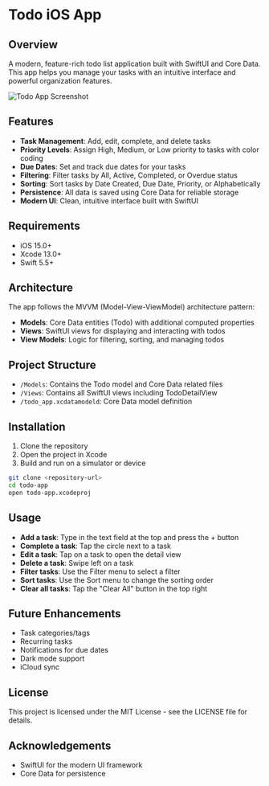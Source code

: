 # Todo iOS App

## Overview

A modern, feature-rich todo list application built with SwiftUI and Core Data. This app helps you manage your tasks with an intuitive interface and powerful organization features.

![Todo App Screenshot](screenshots/app-screenshot.png)

## Features

- **Task Management**: Add, edit, complete, and delete tasks
- **Priority Levels**: Assign High, Medium, or Low priority to tasks with color coding
- **Due Dates**: Set and track due dates for your tasks
- **Filtering**: Filter tasks by All, Active, Completed, or Overdue status
- **Sorting**: Sort tasks by Date Created, Due Date, Priority, or Alphabetically
- **Persistence**: All data is saved using Core Data for reliable storage
- **Modern UI**: Clean, intuitive interface built with SwiftUI

## Requirements

- iOS 15.0+
- Xcode 13.0+
- Swift 5.5+

## Architecture

The app follows the MVVM (Model-View-ViewModel) architecture pattern:

- **Models**: Core Data entities (Todo) with additional computed properties
- **Views**: SwiftUI views for displaying and interacting with todos
- **View Models**: Logic for filtering, sorting, and managing todos

## Project Structure

- `/Models`: Contains the Todo model and Core Data related files
- `/Views`: Contains all SwiftUI views including TodoDetailView
- `/todo_app.xcdatamodeld`: Core Data model definition

## Installation

1. Clone the repository
2. Open the project in Xcode
3. Build and run on a simulator or device

```bash
git clone <repository-url>
cd todo-app
open todo-app.xcodeproj
```

## Usage

- **Add a task**: Type in the text field at the top and press the + button
- **Complete a task**: Tap the circle next to a task
- **Edit a task**: Tap on a task to open the detail view
- **Delete a task**: Swipe left on a task
- **Filter tasks**: Use the Filter menu to select a filter
- **Sort tasks**: Use the Sort menu to change the sorting order
- **Clear all tasks**: Tap the "Clear All" button in the top right

## Future Enhancements

- Task categories/tags
- Recurring tasks
- Notifications for due dates
- Dark mode support
- iCloud sync

## License

This project is licensed under the MIT License - see the LICENSE file for details.

## Acknowledgements

- SwiftUI for the modern UI framework
- Core Data for persistence